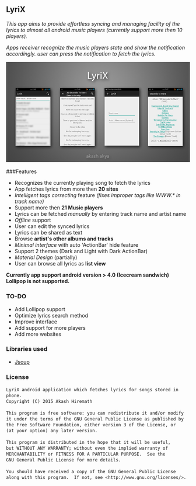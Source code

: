 ## LyriX
_This app aims to provide effortless syncing and managing facility of the lyrics to almost all android music players (currently support more then 10 players)._

_Apps receiver recognize the music players state and show the notification accordingly. user can press the notification to fetch the lyrics._

![alt text](https://github.com/akash-akya/LyriX-APP/blob/master/banner.jpg "Logo Title Text 1")

###Features
  - Recognizes the currently playing song to fetch the lyrics
  - App fetches lyrics from more then **20 sites**
  - _Intelligent tags correcting_ feature _(fixes improper tags like WWW.* in track name)_
  - Support more then **21 Music players**
  - Lyrics can be fetched _manually_ by entering track name and artist name
  - _Offline_ support
  - User can edit the synced lyrics
  - Lyrics can be shared as text
  - Browse **artist's other albums and tracks**
  - _Minimal interface_ with auto 'ActionBar' hide feature
  - Support 2 themes (Dark and Light with Dark ActionBar)
  - _Material Design_ (partially)
  - User can browse all lyrics as **list view**
  


**Currently app support android version > 4.0 (Icecream sandwich) Lollipop is not supported.**


### TO-DO
- Add Lollipop support
- Optimize lyrics search method
- Improve interface
- Add support for more players
- Add more websites
 

### Libraries used
- [Jsoup]

### License

    LyriX android application which fetches lyrics for songs stored in phone.
    Copyright (C) 2015 Akash Hiremath 

    This program is free software: you can redistribute it and/or modify
    it under the terms of the GNU General Public License as published by
    the Free Software Foundation, either version 3 of the License, or
    (at your option) any later version.

    This program is distributed in the hope that it will be useful,
    but WITHOUT ANY WARRANTY; without even the implied warranty of
    MERCHANTABILITY or FITNESS FOR A PARTICULAR PURPOSE.  See the
    GNU General Public License for more details.

    You should have received a copy of the GNU General Public License
    along with this program.  If not, see <http://www.gnu.org/licenses/>.

[Jsoup]:http://jsoup.org/

